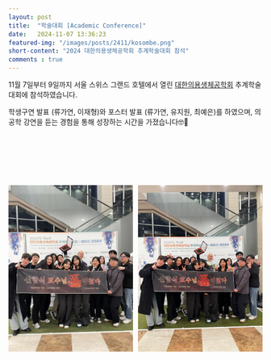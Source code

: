 ```yaml
---
layout: post 
title:  "학술대회 [Academic Conference]"
date:   2024-11-07 13:36:23
featured-img: "/images/posts/2411/kosombe.png"
short-content: "2024 대한의용생체공학회 추계학술대회 참석"
comments : true
---
```


11월 7일부터 9일까지 서울 스위스 그랜드 호텔에서 열린 [대한의용생체공학회](https://www.kosombe.or.kr/register/2024_fall/main.html) 추계학술대회에 참석하였습니다. 
 
학생구연 발표 (류가연, 이재형)와 포스터 발표 (류가연, 유지원, 최예은)를 하였으며, 의공학 강연을 듣는 경험을 통해 성장하는 시간을 가졌습니다🤓📝

<br>

<div style="display: flex; justify-content: center;">
    <span class="image featured" style="margin-right: 10px;"><img src="/images/posts/2411/단체사진(1).jpeg" alt="" style='height: 500px; object-fit: contain;'></span>
    <span class="image featured"><img src="/images/posts/2411/단체사진(2).jpeg" alt="" style='height: 500px; object-fit: contain;'></span>
    
</div>